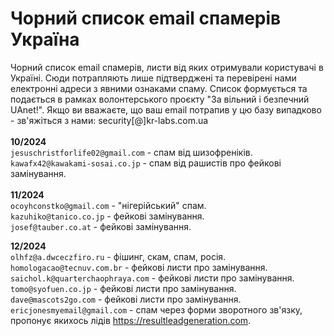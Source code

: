# Чорний список email спамерів Україна
Чорний список email спамерів, листи від яких отримували користувачі в Україні. Сюди потрапляють лише підтверджені та перевірені нами електронні адреси з явними ознаками спаму. Список формується та подається в рамках волонтерського проєкту "За вільний і безпечний UAnet!". Якщо ви вважаєте, що ваш email потрапив у цю базу випадково - зв'яжіться з нами: security[@]kr-labs.com.ua </br></br>
**10/2024**  
``jesuschristforlife02@gmail.com`` - спам від шизофреніків. </br>
``kawafx42@kawakami-sosai.co.jp`` - спам від рашистів про фейкові замінування.</br></br>
**11/2024**  
``ocoyhconstko@gmail.com`` - "нігерійський" спам. </br>
``kazuhiko@tanico.co.jp`` - фейкові замінування. </br>
``josef@tauber.co.at`` - фейкові замінування. </br>

**12/2024**  
``olhfz@a.dwceczfiro.ru`` - фішинг, скам, спам, росія.  
``homologacao@tecnuv.com.br`` - фейкові листи про замінування.    
``saichol.k@quarterchaophraya.com`` - фейкові листи про замінування.  
``tomo@syofuen.co.jp`` - фейкові листи про замінування.  
``dave@mascots2go.com`` - фейкові листи про замінування.  
``ericjonesmyemail@gmail.com`` - спам через форми зворотного зв'язку, пропонує якихось лідів https://resultleadgeneration.com.
